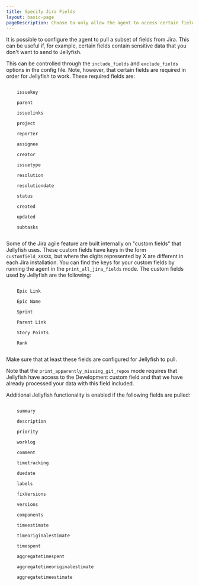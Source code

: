 ```yaml
---
title: Specify Jira Fields
layout: basic-page
pageDescription: Choose to only allow the agent to access certain fields in Jira.
---
```



It is possible to configure the agent to pull a subset of fields from Jira.  This can be useful if, for example, certain fields contain sensitive data that you don't want to send to Jellyfish.  

This can be controlled through the `include_fields` and `exclude_fields` options in the config file.  Note, however, that certain fields are required in order for Jellyfish to work. These required fields are:  
<p class="code-block"><code>
    issuekey<br/>
    parent<br/>
    issuelinks<br/>
    project<br/>
    reporter<br/>
    assignee<br/>
    creator<br/>
    issuetype<br/>
    resolution<br/>
    resolutiondate<br/>
    status<br/>
    created<br/>
    updated<br/>
    subtasks<br/>
</code></p>

Some of the Jira agile feature are built internally on "custom fields" that Jellyfish uses. These custom fields have keys in the form `customfield_XXXXX`, but where the digits represented by X are different in each Jira installation. You can find the keys for your custom fields by running the agent in the `print_all_jira_fields` mode.  The custom fields used by Jellyfish are the following:
<p class="code-block"><code>
    Epic Link<br/>
    Epic Name<br/>
    Sprint<br/>
    Parent Link<br/>
    Story Points<br/>
    Rank<br/>
</code></p>

Make sure that at least these fields are configured for Jellyfish to pull.  

Note that the `print_apparently_missing_git_repos` mode requires that Jellyfish have access to the Development custom field and that we have already processed your data with this field included.  

Additional Jellyfish functionality is enabled if the following fields are pulled:
<p class="code-block"><code>
    summary<br/>
    description<br/>
    priority<br/>
    worklog<br/>
    comment<br/>
    timetracking<br/>
    duedate<br/>
    labels<br/>
    fixVersions<br/>
    versions<br/>
    components<br/>
    timeestimate<br/>
    timeoriginalestimate<br/>
    timespent<br/>
    aggregatetimespent<br/>
    aggregatetimeoriginalestimate<br/>
    aggregatetimeestimate<br/>
</code></p>
